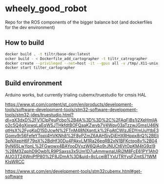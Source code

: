 # wheely_good_robot
Repo for the ROS components of the bigger balance bot (and dockerfiles for the dev environment)

## How to build

```bash
docker build . -t tiltr/base-dev:latest
ocker build - < Dockerfile_add_cartographer -t tiltr_catrographer
docker create --privileged --net=host -it --gpus all -v /tmp/.X11-unix:/tmp/.X11-unix -e DISPLAY -e QT_X11_NO_MITSHM=1 -e XDG_RUNTIME_DIR=/run/user/1000 -e LOCAL_USER_ID=$(id -u) --name tilter_cartographer tiltr/cartographer-dev:latest
docker start tilter_cartographer
```

## Build environment

Arduino works, but currently trialing cubemx/truestudio for cmsis HAL 

https://www.st.com/content/st_com/en/products/development-tools/software-development-tools/stm32-software-development-tools/stm32-ides/truestudio.html?dl=qX3dxD%2FV1ClpPeuPcbo%2B4A%3D%3D%2C%2FAqFiBs1j2XeHmjlAo2c5Q4gXjxwqLaEqWSJTHkfdtBOFQaaKZwvb7V4Wqy03aTzzwJGmsU46NqtHsX%2FygKpD15DJcwN%2FTnM48NXqntLk%2FgAtCWlzJEDYmUuYtbE3Gomv9r56FefeYTppl4HVKNh8%2F8yPZmZ6AAH5iyDjEHXRHppx8rQ%2BEIj3pNXepH6F79qX%2BdHf30Du4PAkvLM1Ra26eqRB2xN1BFKctqo8v%2B049yN65LwYpnL%2FGwowx4BAYooDVxzW6QiAo9rJNUCt6VtOpKM4tG9zI9%2BM3ZqphD9Owb1LR9PSaxss3x5Um1D7uAmmwnaUiRj2M8FcE61PY1Ah0AUO3T24WniPfP80%2F8JDmA%3D&uid=8cLceiBTYxUTRYysFZmtS71WMKIsWRCC

https://www.st.com/en/development-tools/stm32cubemx.html#get-software
